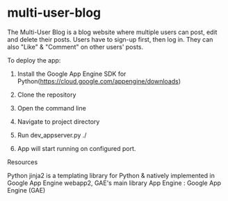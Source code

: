# multi-user-blog

The Multi-User Blog is a blog website where multiple users can post, edit and delete their posts. Users have to sign-up first, then log in. They can also "Like" & "Comment" on other users' posts. 

To deploy the app:

1. Install the Google App Engine SDK for Python(https://cloud.google.com/appengine/downloads)

2. Clone the repository 

3. Open the command line

4. Navigate to project directory

5. Run dev_appserver.py ./

6. App will start running on configured port.

Resources

Python
jinja2 is a templating library for Python & natively implemented in Google App Engine webapp2, GAE's main library
App Engine : Google App Engine (GAE)
